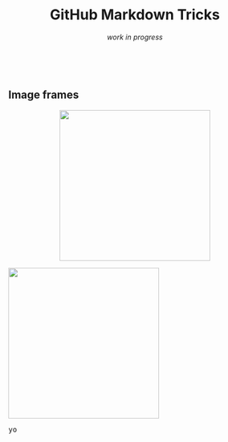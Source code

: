 
<h1 align="center">
GitHub Markdown Tricks
</h1>

<div align="center">
  <em>work in progress</em>
</div>

<br><br><br>

## Image frames

<pre align="center">
<img height="300" alt src="https://i.imgur.com/S7BuiDA.png" />
</pre>

<kbd align="center">
<img height="300" alt src="https://i.imgur.com/S7BuiDA.png" />
</kbd>


<kbd>yo</kbd>
